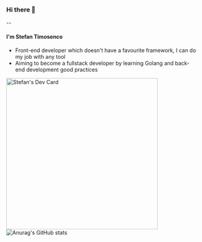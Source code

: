 ### Hi there 👋
--

#### I'm Stefan Timosenco

- Front-end developer which doesn't have a favourite framework, I can do my job with any tool
- Aiming to become a fullstack developer by learning Golang and back-end development good practices

<!--
**st3fun1/st3fun1** is a ✨ _special_ ✨ repository because its `README.md` (this file) appears on your GitHub profile.

Here are some ideas to get you started:

- 🔭 I’m currently working on ...
- 👯 I’m looking to collaborate on ...
- 🤔 I’m looking for help with ...
- 💬 Ask me about ...
- 📫 How to reach me: ...
- 😄 Pronouns: ...
- ⚡ Fun fact: ...
-->
<a href="https://app.daily.dev/stefantimosenco"><img src="https://api.daily.dev/devcards/77847b231c93458ab134ccbc64c6f200.png?r=io5" width="400px" alt="Stefan's Dev Card"/></a>
![Anurag's GitHub stats](https://github-readme-stats.vercel.app/api?username=st3fun1&show_icons=true)

